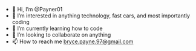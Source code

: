 - 👋 Hi, I’m @Payner01
- 👀 I’m interested in anything technology, fast cars, and most importantly coding
- 🌱 I’m currently learning how to code
- 💞️ I’m looking to collaborate on anything
- 📫 How to reach me bryce.payne.97@gmail.com

<!---
Payner01/Payner01 is a ✨ special ✨ repository because its `README.md` (this file) appears on your GitHub profile.
You can click the Preview link to take a look at your changes.
--->
